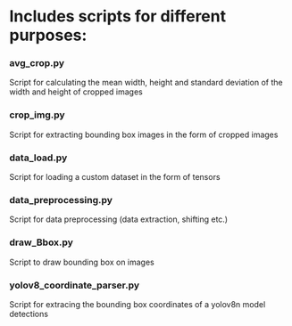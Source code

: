 # Includes scripts for different purposes:
### avg_crop.py
Script for calculating the mean width, height and standard deviation of the width and height of cropped images
### crop_img.py
Script for extracting bounding box images in the form of cropped images
### data_load.py
Script for loading a custom dataset in the form of tensors
### data_preprocessing.py
Script for data preprocessing (data extraction, shifting etc.)
### draw_Bbox.py
Script to draw bounding box on images
### yolov8_coordinate_parser.py
Script for extracing the bounding box coordinates of a yolov8n model detections
